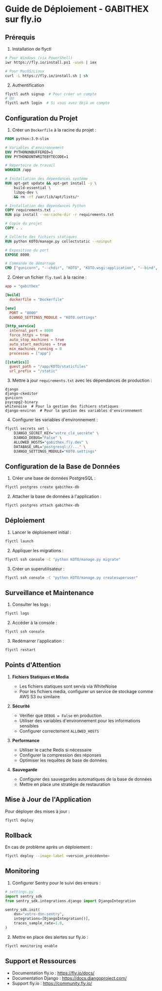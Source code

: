 # Guide de Déploiement - GABITHEX sur fly.io

## Prérequis

1. Installation de flyctl
```bash
# Pour Windows (via PowerShell)
iwr https://fly.io/install.ps1 -useb | iex

# Pour MacOS/Linux
curl -L https://fly.io/install.sh | sh
```

2. Authentification
```bash
flyctl auth signup  # Pour créer un compte
# OU
flyctl auth login  # Si vous avez déjà un compte
```

## Configuration du Projet

1. Créer un `Dockerfile` à la racine du projet :
```dockerfile
FROM python:3.9-slim

# Variables d'environnement
ENV PYTHONUNBUFFERED=1
ENV PYTHONDONTWRITEBYTECODE=1

# Répertoire de travail
WORKDIR /app

# Installation des dépendances système
RUN apt-get update && apt-get install -y \
    build-essential \
    libpq-dev \
    && rm -rf /var/lib/apt/lists/*

# Installation des dépendances Python
COPY requirements.txt .
RUN pip install --no-cache-dir -r requirements.txt

# Copie du projet
COPY . .

# Collecte des fichiers statiques
RUN python KOTO/manage.py collectstatic --noinput

# Exposition du port
EXPOSE 8000

# Commande de démarrage
CMD ["gunicorn", "--chdir", "KOTO", "KOTO.wsgi:application", "--bind", "0.0.0.0:8000"]
```

2. Créer un fichier `fly.toml` à la racine :
```toml
app = "gabithex"

[build]
  dockerfile = "Dockerfile"

[env]
  PORT = "8000"
  DJANGO_SETTINGS_MODULE = "KOTO.settings"

[http_service]
  internal_port = 8000
  force_https = true
  auto_stop_machines = true
  auto_start_machines = true
  min_machines_running = 0
  processes = ["app"]

[[statics]]
  guest_path = "/app/KOTO/staticfiles"
  url_prefix = "/static"
```

3. Mettre à jour `requirements.txt` avec les dépendances de production :
```
django
django-ckeditor
gunicorn
psycopg2-binary
whitenoise  # Pour la gestion des fichiers statiques
django-environ  # Pour la gestion des variables d'environnement
```

4. Configurer les variables d'environnement :
```bash
flyctl secrets set \
    DJANGO_SECRET_KEY="votre_clé_secrète" \
    DJANGO_DEBUG="False" \
    ALLOWED_HOSTS="gabithex.fly.dev" \
    DATABASE_URL="postgresql://..." \
    DJANGO_SETTINGS_MODULE="KOTO.settings"
```

## Configuration de la Base de Données

1. Créer une base de données PostgreSQL :
```bash
flyctl postgres create gabithex-db
```

2. Attacher la base de données à l'application :
```bash
flyctl postgres attach gabithex-db
```

## Déploiement

1. Lancer le déploiement initial :
```bash
flyctl launch
```

2. Appliquer les migrations :
```bash
flyctl ssh console -C "python KOTO/manage.py migrate"
```

3. Créer un superutilisateur :
```bash
flyctl ssh console -C "python KOTO/manage.py createsuperuser"
```

## Surveillance et Maintenance

1. Consulter les logs :
```bash
flyctl logs
```

2. Accéder à la console :
```bash
flyctl ssh console
```

3. Redémarrer l'application :
```bash
flyctl restart
```

## Points d'Attention

1. **Fichiers Statiques et Media**
   - Les fichiers statiques sont servis via WhiteNoise
   - Pour les fichiers media, configurer un service de stockage comme AWS S3 ou similaire

2. **Sécurité**
   - Vérifier que `DEBUG = False` en production
   - Utiliser des variables d'environnement pour les informations sensibles
   - Configurer correctement `ALLOWED_HOSTS`

3. **Performance**
   - Utiliser le cache Redis si nécessaire
   - Configurer la compression des réponses
   - Optimiser les requêtes de base de données

4. **Sauvegarde**
   - Configurer des sauvegardes automatiques de la base de données
   - Mettre en place une stratégie de restauration

## Mise à Jour de l'Application

Pour déployer des mises à jour :
```bash
flyctl deploy
```

## Rollback

En cas de problème après un déploiement :
```bash
flyctl deploy --image-label <version_précédente>
```

## Monitoring

1. Configurer Sentry pour le suivi des erreurs :
```python
# settings.py
import sentry_sdk
from sentry_sdk.integrations.django import DjangoIntegration

sentry_sdk.init(
    dsn="votre-dsn-sentry",
    integrations=[DjangoIntegration()],
    traces_sample_rate=1.0,
)
```

2. Mettre en place des alertes sur fly.io :
```bash
flyctl monitoring enable
```

## Support et Ressources

- Documentation fly.io : https://fly.io/docs/
- Documentation Django : https://docs.djangoproject.com/
- Support fly.io : https://community.fly.io/ 